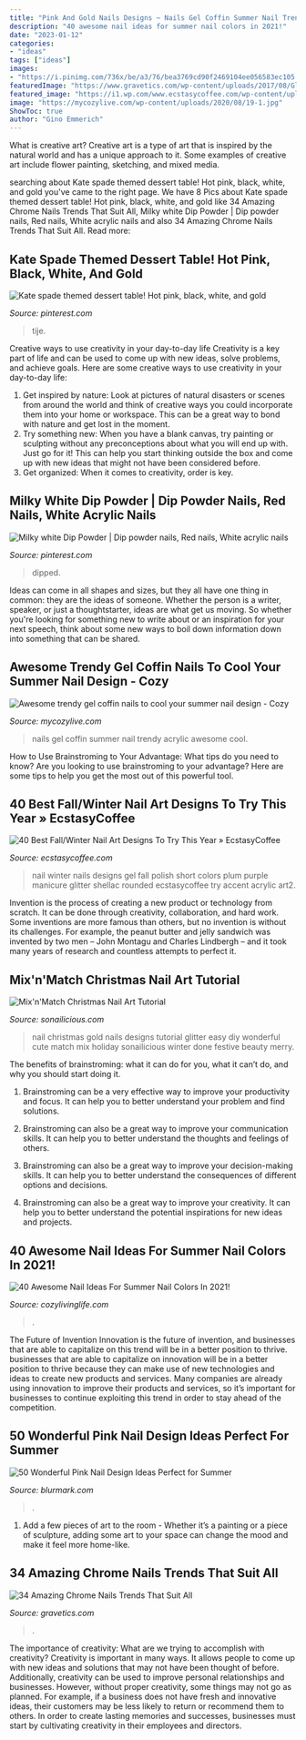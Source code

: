 ```yaml
---
title: "Pink And Gold Nails Designs ~ Nails Gel Coffin Summer Nail Trendy Acrylic Awesome Cool"
description: "40 awesome nail ideas for summer nail colors in 2021!"
date: "2023-01-12"
categories:
- "ideas"
tags: ["ideas"]
images:
- "https://i.pinimg.com/736x/be/a3/76/bea3769cd90f2469104ee056583ec105.jpg"
featuredImage: "https://www.gravetics.com/wp-content/uploads/2017/08/Glamour-Chrome-Nails-Trends-2017.jpg"
featured_image: "https://i1.wp.com/www.ecstasycoffee.com/wp-content/uploads/2016/10/Winter-Nail-Art2.jpg?resize=558%2C743"
image: "https://mycozylive.com/wp-content/uploads/2020/08/19-1.jpg"
ShowToc: true
author: "Gino Emmerich"
---
```



What is creative art?
Creative art is a type of art that is inspired by the natural world and has a unique approach to it. Some examples of creative art include flower painting, sketching, and mixed media.

	

		
searching about Kate spade themed dessert table! Hot pink, black, white, and gold you've came to the right page. We have 8 Pics about Kate spade themed dessert table! Hot pink, black, white, and gold like 34 Amazing Chrome Nails Trends That Suit All, Milky white Dip Powder | Dip powder nails, Red nails, White acrylic nails and also 34 Amazing Chrome Nails Trends That Suit All. Read more:
		
    
## Kate Spade Themed Dessert Table! Hot Pink, Black, White, And Gold

<img loading=lazy src="https://i.pinimg.com/736x/c9/c6/68/c9c668102e4279b7f0a515ade3469438.jpg" onerror="this.onerror=null;this.src='https://tse3.mm.bing.net/th?id=OIP._21NUkjGJflJXq7KmTc7iwHaJ3&amp;pid=15.1';" alt="Kate spade themed dessert table! Hot pink, black, white, and gold">

_Source: pinterest.com_

>tije. 

	

Creative ways to use creativity in your day-to-day life
Creativity is a key part of life and can be used to come up with new ideas, solve problems, and achieve goals. Here are some creative ways to use creativity in your day-to-day life:
1. Get inspired by nature: Look at pictures of natural disasters or scenes from around the world and think of creative ways you could incorporate them into your home or workspace. This can be a great way to bond with nature and get lost in the moment.
2. Try something new: When you have a blank canvas, try painting or sculpting without any preconceptions about what you will end up with. Just go for it! This can help you start thinking outside the box and come up with new ideas that might not have been considered before.
3. Get organized: When it comes to creativity, order is key.

    
## Milky White Dip Powder | Dip Powder Nails, Red Nails, White Acrylic Nails

<img loading=lazy src="https://i.pinimg.com/736x/be/a3/76/bea3769cd90f2469104ee056583ec105.jpg" onerror="this.onerror=null;this.src='https://tse3.mm.bing.net/th?id=OIP.x7XryzFmw_UStfZR-qxq_QHaJ3&amp;pid=15.1';" alt="Milky white Dip Powder | Dip powder nails, Red nails, White acrylic nails">

_Source: pinterest.com_

>dipped. 

	

Ideas can come in all shapes and sizes, but they all have one thing in common: they are the ideas of someone. Whether the person is a writer, speaker, or just a thoughtstarter, ideas are what get us moving. So whether you're looking for something new to write about or an inspiration for your next speech, think about some new ways to boil down information down into something that can be shared.

    
## Awesome Trendy Gel Coffin Nails To Cool Your Summer Nail Design - Cozy

<img loading=lazy src="https://mycozylive.com/wp-content/uploads/2020/08/19-1.jpg" onerror="this.onerror=null;this.src='https://tse2.mm.bing.net/th?id=OIP.O1-MF1qD2LScq-a6XvzrOQHaKS&amp;pid=15.1';" alt="Awesome trendy gel coffin nails to cool your summer nail design - Cozy">

_Source: mycozylive.com_

>nails gel coffin summer nail trendy acrylic awesome cool. 

	

How to Use Brainstroming to Your Advantage: What tips do you need to know?
Are you looking to use brainstroming to your advantage? Here are some tips to help you get the most out of this powerful tool.

    
## 40 Best Fall/Winter Nail Art Designs To Try This Year » EcstasyCoffee

<img loading=lazy src="https://i1.wp.com/www.ecstasycoffee.com/wp-content/uploads/2016/10/Winter-Nail-Art2.jpg?resize=558%2C743" onerror="this.onerror=null;this.src='https://tse2.mm.bing.net/th?id=OIP.SXXP8Zv0jsVAvFsKuCnuOwHaJ3&amp;pid=15.1';" alt="40 Best Fall/Winter Nail Art Designs To Try This Year » EcstasyCoffee">

_Source: ecstasycoffee.com_

>nail winter nails designs gel fall polish short colors plum purple manicure glitter shellac rounded ecstasycoffee try accent acrylic art2. 

	

Invention is the process of creating a new product or technology from scratch. It can be done through creativity, collaboration, and hard work. Some inventions are more famous than others, but no invention is without its challenges. For example, the peanut butter and jelly sandwich was invented by two men – John Montagu and Charles Lindbergh – and it took many years of research and countless attempts to perfect it.

    
## Mix&#039;n&#039;Match Christmas Nail Art Tutorial

<img loading=lazy src="https://sonailicious.com/wp-content/uploads/2013/12/gold-glitter-christmas-nail-art.jpg" onerror="this.onerror=null;this.src='https://tse4.mm.bing.net/th?id=OIP.EcDmiJ_q71CYoSaraNaXEAHaLH&amp;pid=15.1';" alt="Mix&#039;n&#039;Match Christmas Nail Art Tutorial">

_Source: sonailicious.com_

>nail christmas gold nails designs tutorial glitter easy diy wonderful cute match mix holiday sonailicious winter done festive beauty merry. 

	

The benefits of brainstroming: what it can do for you, what it can’t do, and why you should start doing it.
1. Brainstroming can be a very effective way to improve your productivity and focus. It can help you to better understand your problem and find solutions.
2. Brainstroming can also be a great way to improve your communication skills. It can help you to better understand the thoughts and feelings of others.

3. Brainstroming can also be a great way to improve your decision-making skills. It can help you to better understand the consequences of different options and decisions.

4. Brainstroming can also be a great way to improve your creativity. It can help you to better understand the potential inspirations for new ideas and projects.

    
## 40 Awesome Nail Ideas For Summer Nail Colors In 2021!

<img loading=lazy src="https://cozylivinglife.com/wp-content/uploads/2021/05/7-2.jpg" onerror="this.onerror=null;this.src='https://tse3.mm.bing.net/th?id=OIP.IHZM-9TnvknLfhMSd94zuAHaLH&amp;pid=15.1';" alt="40 Awesome Nail Ideas For Summer Nail Colors In 2021!">

_Source: cozylivinglife.com_

>. 

	

The Future of Invention
Innovation is the future of invention, and businesses that are able to capitalize on this trend will be in a better position to thrive. businesses that are able to capitalize on innovation will be in a better position to thrive because they can make use of new technologies and ideas to create new products and services. Many companies are already using innovation to improve their products and services, so it’s important for businesses to continue exploiting this trend in order to stay ahead of the competition.

    
## 50 Wonderful Pink Nail Design Ideas Perfect For Summer

<img loading=lazy src="https://www.blurmark.com/wp-content/uploads/2017/04/Pink-Glitter-Square-Nails.jpg" onerror="this.onerror=null;this.src='https://tse3.mm.bing.net/th?id=OIP.loFrelGOXINxq_krc6L3AAHaHa&amp;pid=15.1';" alt="50 Wonderful Pink Nail Design Ideas Perfect for Summer">

_Source: blurmark.com_

>. 

	

1. Add a few pieces of art to the room - Whether it’s a painting or a piece of sculpture, adding some art to your space can change the mood and make it feel more home-like.

    
## 34 Amazing Chrome Nails Trends That Suit All

<img loading=lazy src="https://www.gravetics.com/wp-content/uploads/2017/08/Glamour-Chrome-Nails-Trends-2017.jpg" onerror="this.onerror=null;this.src='https://tse2.mm.bing.net/th?id=OIP.TP5YycIif2AeJrBjaZIHqAHaHZ&amp;pid=15.1';" alt="34 Amazing Chrome Nails Trends That Suit All">

_Source: gravetics.com_

>. 

	

The importance of creativity: What are we trying to accomplish with creativity?
Creativity is important in many ways. It allows people to come up with new ideas and solutions that may not have been thought of before. Additionally, creativity can be used to improve personal relationships and businesses. However, without proper creativity, some things may not go as planned. For example, if a business does not have fresh and innovative ideas, their customers may be less likely to return or recommend them to others. In order to create lasting memories and successes, businesses must start by cultivating creativity in their employees and directors.

